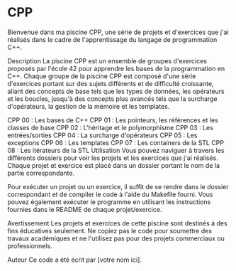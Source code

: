 # CPP
Bienvenue dans ma piscine CPP, une série de projets et d'exercices que j'ai réalisés dans le cadre de l'apprentissage du langage de programmation C++.

Description
La piscine CPP est un ensemble de groupes d'exercices proposés par l'école 42 pour apprendre les bases de la programmation en C++. Chaque groupe de la piscine CPP est composé d'une série d'exercices portant sur des sujets différents et de difficulté croissante, allant des concepts de base tels que les types de données, les opérateurs et les boucles, jusqu'à des concepts plus avancés tels que la surcharge d'opérateurs, la gestion de la mémoire et les templates.

CPP 00 : Les bases de C++
CPP 01 : Les pointeurs, les références et les classes de base
CPP 02 : L'héritage et le polymorphisme
CPP 03 : Les entrées/sorties
CPP 04 : La surcharge d'opérateurs
CPP 05 : Les exceptions
CPP 06 : Les templates
CPP 07 : Les containers de la STL
CPP 08 : Les itérateurs de la STL
Utilisation
Vous pouvez naviguer à travers les différents dossiers pour voir les projets et les exercices que j'ai réalisés. Chaque projet et exercice est placé dans un dossier portant le nom de la partie correspondante.

Pour exécuter un projet ou un exercice, il suffit de se rendre dans le dossier correspondant et de compiler le code à l'aide du Makefile fourni. Vous pouvez également exécuter le programme en utilisant les instructions fournies dans le README de chaque projet/exercice.

Avertissement
Les projets et exercices de cette piscine sont destinés à des fins éducatives seulement. Ne copiez pas le code pour soumettre des travaux académiques et ne l'utilisez pas pour des projets commerciaux ou professionnels.

Auteur
Ce code a été écrit par [votre nom ici].
